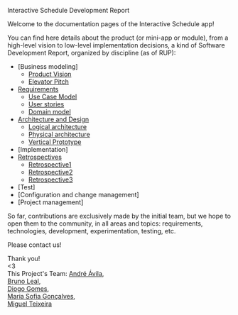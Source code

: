 Interactive Schedule Development Report

Welcome to the documentation pages of the Interactive Schedule app!

You can find here details about the product (or mini-app or module), from a high-level vision to low-level implementation decisions, a kind of Software Development Report, organized by discipline (as of RUP):

* [Business modeling] <br>
    * [Product Vision](https://github.com/DG05367/FEUP-ESOF/blob/main/docs/ProductVision.md)<br>
    * [Elevator Pitch](https://github.com/DG05367/FEUP-ESOF/blob/main/docs/ElevatorPitch.md)<br>
* [Requirements](https://github.com/DG05367/FEUP-ESOF/blob/main/docs/Requirements.md)<br>
    * [Use Case Model](https://github.com/DG05367/FEUP-ESOF/blob/main/docs/Requirements.md#use-case-model)<br>
    * [User stories](https://github.com/DG05367/FEUP-ESOF/issues)<br>
    * [Domain model](https://github.com/DG05367/FEUP-ESOF/blob/main/docs/Requirements.md#domain-model)<br>
* [Architecture and Design](https://github.com/DG05367/FEUP-ESOF/blob/main/docs/ArchitectureAndDesign.md)<br>
    * [Logical architecture](https://github.com/DG05367/FEUP-ESOF/blob/main/docs/ArchitectureAndDesign.md#logical-architecture)<br>
    * [Physical architecture](https://github.com/DG05367/FEUP-ESOF/blob/main/docs/ArchitectureAndDesign.md#physical-architecture)<br>
    * [Vertical Prototype](https://github.com/DG05367/FEUP-ESOF/blob/main/docs/ArchitectureAndDesign.md#vertical-prototype)<br>
* [Implementation]<br>
* [Retrospectives](https://github.com/DG05367/FEUP-ESOF/blob/main/docs/Retrospectives.md)<br>
    * [Retrospective1](https://github.com/DG05367/FEUP-ESOF/blob/main/docs/Retrospectives.md#Retrospective-1)<br>
    * [Retrospective2](https://github.com/DG05367/FEUP-ESOF/blob/main/docs/Retrospectives.md#Retrospective-2)<br>
    * [Retrospective3](https://github.com/DG05367/FEUP-ESOF/blob/main/docs/Retrospectives.md#Retrospective-3)<br>
* [Test]<br>
* [Configuration and change management]<br>
* [Project management]<br>

So far, contributions are exclusively made by the initial team, but we hope to open them to the community, in all areas and topics: requirements, technologies, development, experimentation, testing, etc.

Please contact us!

Thank you! <br>
<3 <br>
This Project's Team:
[André Ávila](https://github.com/AvilaAndre), <br>
[Bruno Leal](https://github.com/up202008047), <br>
[Diogo Gomes](https://github.com/DG05367), <br>
[Maria Sofia Gonçalves](https://github.com/MSofiaGoncalves), <br>
[Miguel Teixeira](https://github.com/teixemigue) <br>